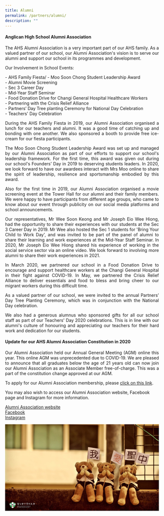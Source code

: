 ```yaml
---
title: Alumni
permalink: /partners/alumni/
description: ""
---
```

#### Anglican High School Alumni Association

<p align="justify">
The AHS Alumni Association is a very important part of our AHS family. As a valued partner of our school, our Alumni Association's vision is to serve our alumni and support our school in its programmes and development. </p>

Our Involvement in School Events:

\- AHS Family Fiesta/
\- Moo Soon Chong Student Leadership Award\
\- Alumni Movie Screening\
\- Sec 3 Career Day\
\- Mid-Year Staff Seminar\
\- Food Donation Drive for Changi General Hospital Healthcare Workers\
\- Partnering with the Crisis Relief Alliance\
\- Partners’ Day Tree planting Ceremony for National Day Celebration\
\- Teachers' Day Celebration

<p align="justify">
During the AHS Family Fiesta in 2019, our Alumni Association organised a lunch for our teachers and alumni. It was a good time of catching up and bonding with one another. We also sponsored a booth to provide free ice-cream for our fiesta participants.</p>

<p align="justify">
The Moo Soon Chong Student Leadership Award was set up and managed by our Alumni Association as part of our efforts to support our school's leadership framework. For the first time, this award was given out during our school's Founders’ Day in 2019 to deserving students leaders. In 2020, we look forward to have our awardees interact with Mrs Moo online to share the spirit of leadership, resilience and sportsmanship embodied by this award.</p>

<p align="justify">
Also for the first time in 2019, our Alumni Association organised a movie screening event at the Tower Hall for our alumni and their family members. We were happy to have participants from different age groups, who came to know about our event through publicity on our social media platforms and school announcements.</p>

<p align="justify">
Our representatives, Mr Wee Soon Keong and Mr Joseph Eio Wee Hiong, had the opportunity to share their experiences with our students at the Sec 3 Career Day in 2019. Mr Wee also hosted the Sec 1 students for 'Bring Your Child to Work Day', and was invited to be part of the panel of alumni to share their learning and work experiences at the Mid-Year Staff Seminar. In 2020, Mr Joseph Eio Wee Hiong shared his experience of working in the social service sector via an online video. We look forward to involving more alumni to share their work experiences in 2021.
</p>
 <p align="justify">
In March 2020, we partnered our school in a Food Donation Drive to encourage and support healthcare workers at the Changi General Hospital in their fight against COVID-19. In May, we partnered the Crisis Relief Alliance to deliver essentials and food to bless and bring cheer to our migrant workers during this difficult time.</p>

<p align="justify">
As a valued partner of our school, we were invited to the annual Partners’ Day Tree Planting Ceremony, which was in conjunction with the National Day celebration.</p>

<p align="justify">
We also had a generous alumnus who sponsored gifts for all our school staff as part of our Teachers' Day 2020 celebrations. This is in line with our alumni's culture of honouring and appreciating our teachers for their hard work and dedication for our students.
</p>
 
#### Update for our AHS Alumni Association Constitution in 2020 

<p align="justify">
Our Alumni Association held our Annual General Meeting (AGM) online this year. This online AGM was unprecedented due to COVID-19. We are pleased to announce that all graduates below the age of 21 years old can now join our Alumni Association as an Associate Member free-of-charge. This was a part of the constitution change approved at our AGM. </p>

To apply for our Alumni Association membership, please [click on this link](https://form.jotformeu.com/91371105044345).  

You may also wish to access our Alumni Association website, Facebook page and Instagram for more information.

[Alumni Association website](https://ahsalumniassociation.wordpress.com/)\
[Facebook](https://www.facebook.com/anglicanhighalumni/)\
[Instagram](https://www.instagram.com/anglicanhighalumni/)

![alumni](/images/alumni.jpg)